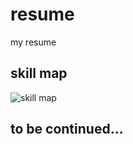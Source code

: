 # resume
my resume

## skill map

![skill map](https://ooo.0o0.ooo/2017/02/12/58a05e050f6e8.png)

## to be continued...
